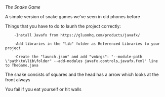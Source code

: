 *The Snake Game*

A simple version of snake games we've seen in old phones before

Things that you have to do to launh the project correctly:

        -Install Javafx from https://gluonhq.com/products/javafx/

        -Add libraries in the "lib" folder as Referenced Libraries to your project

        -Create the "launch.json" and add "vmArgs": "--module-path \"path\to\lib\folder" --add-modules javafx.controls,javafx.fxml" line to TheGame.java

The snake consists of squares and the head has a arrow which looks at the front always

You fail if you eat yourself or hit walls
